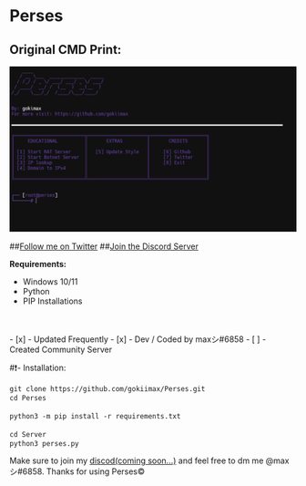 # Perses
## Original CMD Print:
![](https://raw.githubusercontent.com/gokiimax/Perses/main/images/cmd_demo.png)

##[Follow me on Twitter](https://twitter.com/gokimax_x)
##[Join the Discord Server](https://discord.com)


**Requirements:**
- Windows 10/11
- Python
- PIP Installations
<br>
<br>
- [x] - Updated Frequently
- [x] - Dev / Coded by maxシ#6858
- [ ] -  Created Community Server

#❗- Installation:
```
git clone https://github.com/gokiimax/Perses.git
cd Perses

python3 -m pip install -r requirements.txt

cd Server
python3 perses.py
```

Make sure to join my [discod(coming soon...)](https://discord.com) and feel free to dm me @maxシ#6858. Thanks for using Perses©